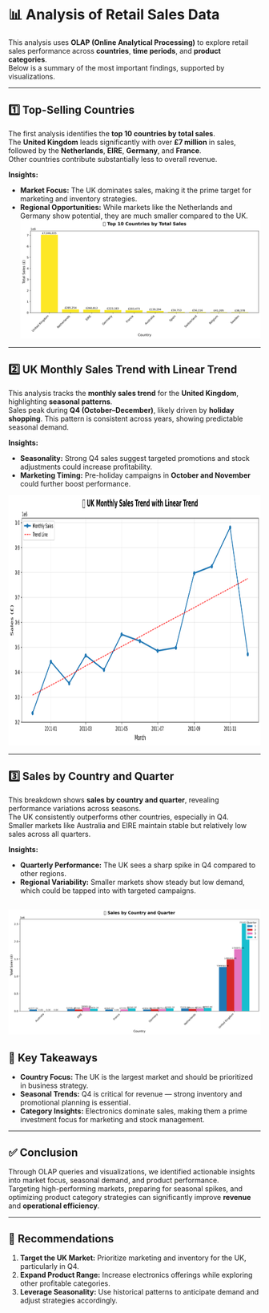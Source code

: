 # 📊 Analysis of Retail Sales Data

This analysis uses **OLAP (Online Analytical Processing)** to explore retail sales performance across **countries**, **time periods**, and **product categories**.  
Below is a summary of the most important findings, supported by visualizations.

---

## 1️⃣ Top-Selling Countries

The first analysis identifies the **top 10 countries by total sales**.  
The **United Kingdom** leads significantly with over **£7 million** in sales, followed by the **Netherlands**, **EIRE**, **Germany**, and **France**.  
Other countries contribute substantially less to overall revenue.

**Insights:**
- **Market Focus:** The UK dominates sales, making it the prime target for marketing and inventory strategies.
- **Regional Opportunities:** While markets like the Netherlands and Germany show potential, they are much smaller compared to the UK.
![Top-Selling Countries](visualizations/top_countries_bar.png)
---

## 2️⃣ UK Monthly Sales Trend with Linear Trend

This analysis tracks the **monthly sales trend** for the **United Kingdom**, highlighting **seasonal patterns**.  
Sales peak during **Q4 (October–December)**, likely driven by **holiday shopping**. This pattern is consistent across years, showing predictable seasonal demand.

**Insights:**
- **Seasonality:** Strong Q4 sales suggest targeted promotions and stock adjustments could increase profitability.
- **Marketing Timing:** Pre-holiday campaigns in **October and November** could further boost performance.

<img width="800" height="500" alt="UK Monthly Sales Trend" src="visualizations/monthly_sales_trend.png" />

---

## 3️⃣ Sales by Country and Quarter

This breakdown shows **sales by country and quarter**, revealing performance variations across seasons.  
The UK consistently outperforms other countries, especially in Q4.  
Smaller markets like Australia and EIRE maintain stable but relatively low sales across all quarters.

**Insights:**
- **Quarterly Performance:** The UK sees a sharp spike in Q4 compared to other regions.
- **Regional Variability:** Smaller markets show steady but low demand, which could be tapped into with targeted campaigns.

![Sales by Country and Quarter](visualizations/sales_by_quarter.png)
---

## 📌 Key Takeaways

- **Country Focus:** The UK is the largest market and should be prioritized in business strategy.  
- **Seasonal Trends:** Q4 is critical for revenue — strong inventory and promotional planning is essential.  
- **Category Insights:** Electronics dominate sales, making them a prime investment focus for marketing and stock management.  

---

## ✅ Conclusion

Through OLAP queries and visualizations, we identified actionable insights into market focus, seasonal demand, and product performance.  
Targeting high-performing markets, preparing for seasonal spikes, and optimizing product category strategies can significantly improve **revenue** and **operational efficiency**.

---

## 📢 Recommendations

1. **Target the UK Market:** Prioritize marketing and inventory for the UK, particularly in Q4.  
2. **Expand Product Range:** Increase electronics offerings while exploring other profitable categories.  
3. **Leverage Seasonality:** Use historical patterns to anticipate demand and adjust strategies accordingly.  



